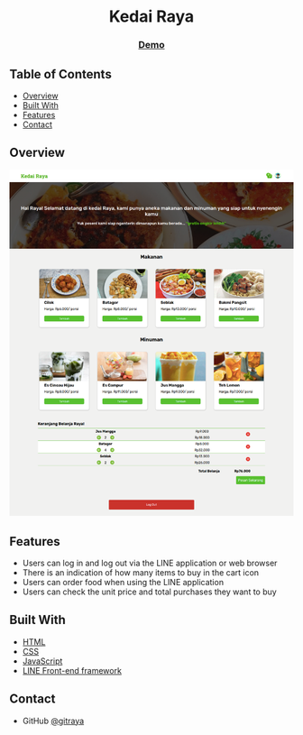 <h1 align="center">Kedai Raya</h1>

<div align="center">
  <h3>
    <a href="https://kedai-raya.herokuapp.com/">
      Demo
    </a>
  </h3>
</div>


## Table of Contents

- [Overview](#overview)
- [Built With](#built-with)
- [Features](#features)
- [Contact](#contact)


## Overview

![screenshot](https://github.com/gitraya/kedai-raya/blob/main/assets/images/overviewkedairaya.png)


## Features

- Users can log in and log out via the LINE application or web browser
- There is an indication of how many items to buy in the cart icon
- Users can order food when using the LINE application
- Users can check the unit price and total purchases they want to buy


## Built With

- [HTML](https://html.spec.whatwg.org/)
- [CSS](https://www.w3.org/Style/CSS/Overview.en.html)
- [JavaScript](https://www.ecma-international.org/publications-and-standards/standards/ecma-262/)
- [LINE Front-end framework](https://developers.line.biz/en/docs/liff/overview/)


## Contact

- GitHub [@gitraya](https://github.com/gitraya)
